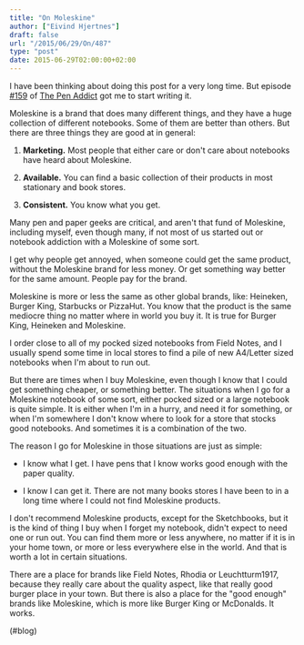 ```yaml
---
title: "On Moleskine"
author: ["Eivind Hjertnes"]
draft: false
url: "/2015/06/29/On/487"
type: "post"
date: 2015-06-29T02:00:00+02:00
---
```


I have been thinking about doing this post for a very long time. But
episode [#159](http://www.relay.fm/penaddict/159) of
[The Pen Addict](http://www.relay.fm/penaddict/159) got me to start
writing it.

Moleskine is a brand that does many different things, and they have a
huge collection of different notebooks. Some of them are better than
others. But there are three things they are good at in general:

1.  **Marketing.** Most people that either care or don't care about
    notebooks have heard about Moleskine.

2.  **Available.** You can find a basic collection of their products in
    most stationary and book stores.

3.  **Consistent.** You know what you get.

Many pen and paper geeks are critical, and aren't that fund of
Moleskine, including myself, even though many, if not most of us started
out or notebook addiction with a Moleskine of some sort.

I get why people get annoyed, when someone could get the same product,
without the Moleskine brand for less money. Or get something way better
for the same amount. People pay for the brand.

Moleskine is more or less the same as other global brands, like:
Heineken, Burger King, Starbucks or PizzaHut. You know that the product
is the same mediocre thing no matter where in world you buy it. It is
true for Burger King, Heineken and Moleskine.

I order close to all of my pocked sized notebooks from Field Notes, and
I usually spend some time in local stores to find a pile of new
A4/Letter sized notebooks when I'm about to run out.

But there are times when I buy Moleskine, even though I know that I
could get something cheaper, or something better. The situations when I
go for a Moleskine notebook of some sort, either pocked sized or a large
notebook is quite simple. It is either when I'm in a hurry, and need it
for something, or when I'm somewhere I don't know where to look for a
store that stocks good notebooks. And sometimes it is a combination of
the two.

The reason I go for Moleskine in those situations are just as simple:

-   I know what I get. I have pens that I know works good enough with the
    paper quality.

-   I know I can get it. There are not many books stores I have been to in
    a long time where I could not find Moleskine products.

I don't recommend Moleskine products, except for the Sketchbooks, but it
is the kind of thing I buy when I forget my notebook, didn't expect to
need one or run out. You can find them more or less anywhere, no matter
if it is in your home town, or more or less everywhere else in the
world. And that is worth a lot in certain situations.

There are a place for brands like Field Notes, Rhodia or Leuchtturm1917,
because they really care about the quality aspect, like that really good
burger place in your town. But there is also a place for the "good
enough" brands like Moleskine, which is more like Burger King or
McDonalds. It works.

(#blog)

